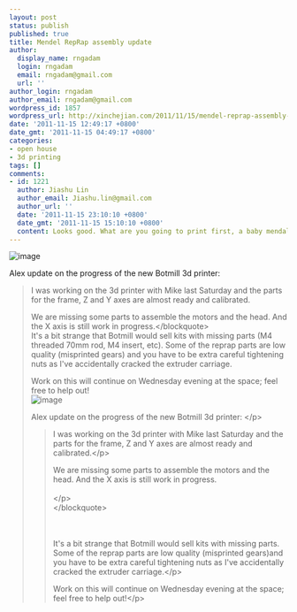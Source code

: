 ```yaml
---
layout: post
status: publish
published: true
title: Mendel RepRap assembly update
author:
  display_name: rngadam
  login: rngadam
  email: rngadam@gmail.com
  url: ''
author_login: rngadam
author_email: rngadam@gmail.com
wordpress_id: 1857
wordpress_url: http://xinchejian.com/2011/11/15/mendel-reprap-assembly-update/
date: '2011-11-15 12:49:17 +0800'
date_gmt: '2011-11-15 04:49:17 +0800'
categories:
- open house
- 3d printing
tags: []
comments:
- id: 1221
  author: Jiashu Lin
  author_email: Jiashu.lin@gmail.com
  author_url: ''
  date: '2011-11-15 23:10:10 +0800'
  date_gmt: '2011-11-15 15:10:10 +0800'
  content: Looks good. What are you going to print first, a baby mendal? LOL
---
```

<p><!--:en--><img style="display: block; margin-right: auto; margin-left: auto;" src="http:&#47;&#47;xinchejian.com&#47;wp-content&#47;uploads&#47;2011&#47;11&#47;wpid-1321332327572.jpg" alt="image" &#47;></p>
<p>Alex update on the progress of the new Botmill 3d printer:</p>
<blockquote><p>I was working on the 3d printer with Mike last Saturday and the parts for the frame, Z and Y axes are almost ready and calibrated.</p>
<p>We are missing some parts to assemble the motors and the head. And the X axis is still work in progress.<&#47;blockquote><br />
It's a bit strange that Botmill would sell kits with missing parts (M4 threaded 70mm rod,&nbsp;M4 insert, etc). Some of the reprap parts are low quality (misprinted gears) and you have to be extra careful tightening nuts as I've accidentally cracked the extruder carriage.</p>
<p>Work on this will continue on Wednesday evening at the space; feel free to help out!<!--:--><!--:zh--><img style="display:block;margin-right:auto;margin-left:auto;" alt="image" src="http:&#47;&#47;xinchejian.com&#47;wp-content&#47;uploads&#47;2011&#47;11&#47;wpid-1321332327572.jpg" &#47;></p>
<p>Alex update on the progress of the new Botmill 3d printer: <&#47;p></p>
<blockquote><p>I was working on the 3d printer with Mike last Saturday and the parts for the frame, Z and Y axes are almost ready and calibrated.<&#47;p></p>
<p>We are missing some parts to assemble the motors and the head. And the X axis is still work in progress.<br><br />
<&#47;p><br />
<&#47;blockquote></p>
<p><br><br />
It's a bit strange that Botmill would sell kits with missing parts. Some of the reprap parts are low quality (misprinted gears)and you have to be extra careful tightening nuts as I've accidentally cracked the extruder carriage.<&#47;p></p>
<p>Work on this will continue on Wednesday evening at the space; feel free to help out!<&#47;p><!--:--></p>
